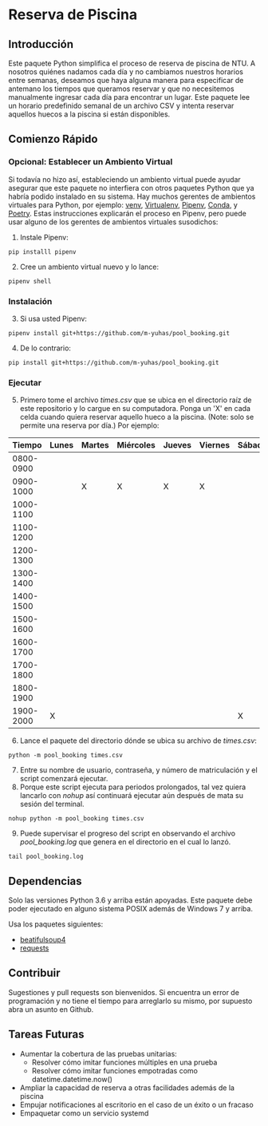 # Reserva de Piscina

## Introducción
Este paquete Python simplifica el proceso de reserva de piscina de NTU.  A
nosotros quiénes nadamos cada día y no cambiamos nuestros horarios entre
semanas, deseamos que haya alguna manera para especificar de antemano los
tiempos que queramos reservar y que no necesitemos manualmente ingresar cada
día para encontrar un lugar.  Este paquete lee un horario predefinido semanal
de un archivo CSV y intenta reservar aquellos huecos a la piscina si están
disponibles.

## Comienzo Rápido

### Opcional: Establecer un Ambiento Virtual
Si todavía no hizo así, estableciendo un ambiento virtual puede ayudar asegurar
que este paquete no interfiera con otros paquetes Python que ya habría podido
instalado en su sistema.  Hay muchos gerentes de ambientos virtuales para
Python, por ejemplo: [venv](https://docs.python.org/3/library/venv.html),
[Virtualenv](https://docs.python.org/3/library/venv.html),
[Pipenv](https://pipenv.pypa.io/en/latest/),
[Conda](https://docs.conda.io/en/latest/), y
[Poetry]( yhttps://python-poetry.org).  Estas instrucciones explicarán el
proceso en Pipenv, pero puede usar alguno de los gerentes de ambientos
virtuales susodichos:

1. Instale Pipenv:
```
pip installl pipenv
```

2. Cree un ambiento virtual nuevo y lo lance:
```
pipenv shell
```

### Instalación
3. Si usa usted Pipenv:
```
pipenv install git+https://github.com/m-yuhas/pool_booking.git
```

4. De lo contrario:
```
pip install git+https://github.com/m-yuhas/pool_booking.git
```

### Ejecutar
5. Primero tome el archivo *times.csv* que se ubica en el directorio raíz de
  este repositorio y lo cargue en su computadora.  Ponga un 'X' en cada celda
  cuando quiera reservar aquello hueco a la piscina.  (Note: solo se permite
  una reserva por día.)  Por ejemplo:

| Tiempo | Lunes | Martes | Miércoles | Jueves | Viernes | Sábado | Domingo |
|--------|-------|--------|-----------|--------|---------|--------|---------|
| 0800-0900 | | | | | | | X |
| 0900-1000 | | X | X | X | X | | |
| 1000-1100 | | | | | | | |
| 1100-1200 | | | | | | | |
| 1200-1300 | | | | | | | |
| 1300-1400 | | | | | | | |
| 1400-1500 | | | | | | | |
| 1500-1600 | | | | | | | |
| 1600-1700 | | | | | | | |
| 1700-1800 | | | | | | | |
| 1800-1900 | | | | | | | |
| 1900-2000 | X | | | | | X | |

6. Lance el paquete del directorio dónde se ubica su archivo de *times.csv*:
```
python -m pool_booking times.csv
```

7. Entre su nombre de usuario, contraseña, y número de matriculación y el
  script comenzará ejecutar.
8. Porque este script ejecuta para periodos prolongados, tal vez quiera
  lancarlo con *nohup* así continuará ejecutar aún después de mata su sesión
  del terminal.
```
nohup python -m pool_booking times.csv
```

9. Puede supervisar el progreso del script en observando el archivo
  *pool_booking.log* que genera en el directorio en el cual lo lanzó.
```
tail pool_booking.log
```

## Dependencias
Solo las versiones Python 3.6 y arriba están apoyadas.  Este paquete debe poder
ejecutado en alguno sistema POSIX además de Windows 7 y arriba.

Usa los paquetes siguientes:
* [beatifulsoup4](https://www.crummy.com/software/BeautifulSoup/)
* [requests](https://docs.python-requests.org/en/master/)

## Contribuir
Sugestiones y pull requests son bienvenidos. Si encuentra un error de
programación y no tiene el tiempo para arreglarlo su mismo, por supuesto abra
un asunto en Github.

## Tareas Futuras
* Aumentar la cobertura de las pruebas unitarias:
  * Resolver cómo imitar funciones múltiples en una prueba
  * Resolver cómo imitar funciones empotradas como datetime.datetime.now()
* Ampliar la capacidad de reserva a otras facilidades además de la piscina
* Empujar notificaciones al escritorio en el caso de un éxito o un fracaso
* Empaquetar como un servicio systemd
